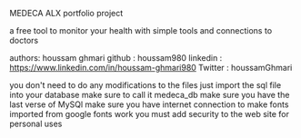 MEDECA ALX portfolio project 

a free tool to monitor your health with simple tools and connections to doctors

authors:
houssam ghmari 
github : houssam980
linkedin : https://www.linkedin.com/in/houssam-ghmari980
Twitter : houssamGhmari



you don't need to do any modifications to the files
just import the sql file into your database make sure to call it medeca_db
make sure you have the last verse of MySQl 
make sure you have internet connection to make fonts imported from google fonts work
you must add security to the web site for personal uses
